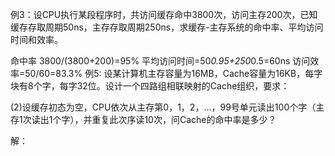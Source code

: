 例3：设CPU执行某段程序时，共访问缓存命中3800次，访问主存200次，已知缓存存取周期50ns，主存存取周期250ns，求缓存-主存系统的命中率、平均访问时间和效率。

命中率 3800/(3800+200)=95%
平均访问时间=50*0.95+250*0.5=60ns
访问效率=50/60=83.3%
例5: 设某计算机主存容量为16MB，Cache容量为16KB，每字块有8个字，每字32位。设计一个四路组相联映射的Cache组织，要求：

(2)设缓存初态为空，CPU依次从主存第0，1，2，…，99号单元读出100个字（主存1次读出1个字），并重复此次序读10次，问Cache的命中率是多少？

解：
